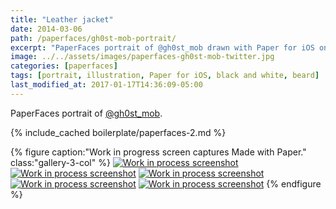 ```yaml
---
title: "Leather jacket"
date: 2014-03-06
path: /paperfaces/gh0st-mob-portrait/
excerpt: "PaperFaces portrait of @gh0st_mob drawn with Paper for iOS on an iPad."
image: ../../assets/images/paperfaces-gh0st-mob-twitter.jpg
categories: [paperfaces]
tags: [portrait, illustration, Paper for iOS, black and white, beard]
last_modified_at: 2017-01-17T14:36:09-05:00
---
```


PaperFaces portrait of [@gh0st_mob](https://twitter.com/gh0st_mob).

{% include_cached boilerplate/paperfaces-2.md %}

{% figure caption:"Work in progress screen captures Made with Paper." class:"gallery-3-col" %}
[![Work in process screenshot](../../assets/images/paperfaces-gh0st-mob-process-1-600.jpg)](../../assets/images/paperfaces-gh0st-mob-process-1-lg.jpg)
[![Work in process screenshot](../../assets/images/paperfaces-gh0st-mob-process-2-600.jpg)](../../assets/images/paperfaces-gh0st-mob-process-2-lg.jpg)
[![Work in process screenshot](../../assets/images/paperfaces-gh0st-mob-process-3-600.jpg)](../../assets/images/paperfaces-gh0st-mob-process-3-lg.jpg)
[![Work in process screenshot](../../assets/images/paperfaces-gh0st-mob-process-4-600.jpg)](../../assets/images/paperfaces-gh0st-mob-process-4-lg.jpg)
[![Work in process screenshot](../../assets/images/paperfaces-gh0st-mob-process-5-600.jpg)](../../assets/images/paperfaces-gh0st-mob-process-5-lg.jpg)
{% endfigure %}
